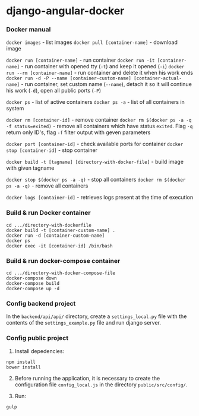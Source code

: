 django-angular-docker
=====================


### Docker manual
`docker images` - list images
`docker pull [container-name]` - download image

`docker run [container-name]` - run container
`docker run -it [container-name]` - run container with opened tty (`-t`) and keep it opened (`-i`)
`docker run --rm [container-name]` - run container and delete it when his work ends
`docker run -d -P --name [container-custom-name] [container-actual-name]` - run container, set custom name (`--name`), detach it so it will continue his work (`-d`), open all public ports (`-P`)

`docker ps` - list of active containers
`docker ps -a` - list of all containers in system

`docker rm [container-id]` - remove container
`docker rm $(docker ps -a -q -f status=exited)` - remove all containers which have status `exited`. Flag `-q` return only ID's, flag `-f` filter output with geven parameters

`docker port [container-id]` - check available ports for container
`docker stop [container-id]` - stop container

`docker build -t [tagname] [directory-with-docker-file]` - build image with given tagname

`docker stop $(docker ps -a -q)` - stop all containers
`docker rm $(docker ps -a -q)` - remove all containers

`docker logs [container-id]` - retrieves logs present at the time of execution


### Build & run Docker container
```
cd .../directory-with-dockerfile
docker build -t [container-custom-name] .
docker run -d [container-custom-name]
docker ps
docker exec -it [container-id] /bin/bash
```


### Build & run docker-compose container
```
cd .../directory-with-docker-compose-file
docker-compose down
docker-compose build
docker-compose up -d
```


### Config backend project
In the `backend/api/api/` directory, create a `settings_local.py` file with the contents of the `settings_example.py` file and run django server.


### Config public project
1. Install depedencies:
```
npm install
bower install
```

2. Before running the application, it is necessary to create the configuration file `config_local.js` in the directory `public/src/config/`.

3. Run:
```
gulp
```
